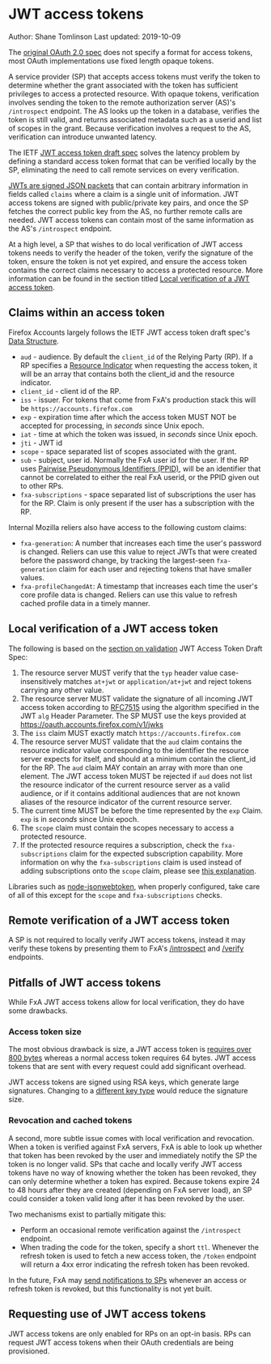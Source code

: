 # JWT access tokens

Author: Shane Tomlinson
Last updated: 2019-10-09

The [original OAuth 2.0 spec][#ietf-oauth-spec] does not specify a
format for access tokens, most OAuth implementations use fixed length opaque tokens.

A service provider (SP) that accepts access tokens must verify the token to determine
whether the grant associated with the token has sufficient privileges to access a
protected resource. With opaque tokens, verification involves sending the token to
the remote authorization server (AS)'s `/introspect` endpoint. The AS looks up the
token in a database, verifies the token is still valid, and returns associated
metadata such as a userid and list of scopes in the grant. Because verification
involves a request to the AS, verification can introduce unwanted latency.

The IETF [JWT access token draft spec][#ietf-jwt-access-token-draft-spec]
solves the latency problem by defining a standard access token format that can be verified
locally by the SP, eliminating the need to call remote services on every verification.

[JWTs are signed JSON packets][#ietf-jwt-spec] that can contain
arbitrary information in fields called `claims` where a claim is a single unit of
information. JWT access tokens are signed with public/private key pairs, and once the
SP fetches the correct public key from the AS, no further remote calls are needed.
JWT access tokens can contain most of the same information as the AS's `/introspect`
endpoint.

At a high level, a SP that wishes to do local verification of JWT access tokens needs
to verify the header of the token, verify the signature of the token, ensure the token
is not yet expired, and ensure the access token contains the correct claims necessary
to access a protected resource. More information can be found in the section titled
[Local verification of a JWT access token](#local-verification-of-a-jwt-access-token).

## Claims within an access token

Firefox Accounts largely follows the IETF JWT access token draft spec's
[Data Structure][#ietf-jwt-access-token-draft-spec-structure].

- `aud` - audience. By default the `client_id` of the Relying Party (RP). If a RP specifies
  a [Resource Indicator][#ietf-resource-indicator-draft-spec] when requesting the access token, it will be an array that contains both the client_id and the resource indicator.
- `client_id` - client id of the RP.
- `iss` - issuer. For tokens that come from FxA's production stack this will be `https://accounts.firefox.com`
- `exp` - expiration time after which the access token MUST NOT be accepted for processing, in _seconds_ since Unix epoch.
- `iat` - time at which the token was issued, in _seconds_ since Unix epoch.
- `jti` - JWT id
- `scope` - space separated list of scopes associated with the grant.
- `sub` - subject, user id. Normally the FxA user id for the user. If the RP uses [Pairwise Pseudonymous Identifiers (PPID)][#ppid-doc], will be an identifier that cannot be correlated to either the real FxA userid, or the PPID given out to other RPs.
- `fxa-subscriptions` - space separated list of subscriptions the user has for the RP. Claim is only present if the user has a subscription with the RP.

Internal Mozilla reliers also have access to the following custom claims:

- `fxa-generation`: A number that increases each time the user's password is changed.
  Reliers can use this value to reject JWTs that were created before the password change,
  by tracking the largest-seen `fxa-generation` claim for each user and rejecting tokens
  that have smaller values.
- `fxa-profileChangedAt`: A timestamp that increases each time the user's core profile data
  is changed. Reliers can use this value to refresh cached profile data in a timely manner.

## Local verification of a JWT access token

The following is based on the [section on validation][#ietf-jwt-access-token-draft-spec-validation] JWT Access Token Draft Spec:

1.  The resource server MUST verify that the `typ` header value case-insensitively
    matches `at+jwt` or `application/at+jwt` and reject tokens carrying any other value.
2.  The resource server MUST validate the signature of all incoming
    JWT access token according to [RFC7515][#ietf-jws-spec] using the algorithm
    specified in the JWT `alg` Header Parameter. The SP MUST use the keys provided
    at https://oauth.accounts.firefox.com/v1/jwks
3.  The `iss` claim MUST exactly match `https://accounts.firefox.com`
4.  The resource server MUST validate that the `aud` claim contains the
    resource indicator value corresponding to the identifier the
    resource server expects for itself, and should at a minimum contain
    the client_id for the RP. The `aud` claim MAY contain an
    array with more than one element. The JWT access token MUST be
    rejected if `aud` does not list the resource indicator of the
    current resource server as a valid audience, or if it contains
    additional audiences that are not known aliases of the resource
    indicator of the current resource server.
5.  The current time MUST be before the time represented by the `exp`
    Claim. `exp` is in _seconds_ since Unix epoch.
6.  The `scope` claim must contain the scopes necessary to access a protected resource.
7.  If the protected resource requires a subscription, check the `fxa-subscriptions` claim
    for the expected subscription capability. More information on why the `fxa-subscriptions`
    claim is used instead of adding subscriptions onto the `scope` claim, please see
    [this explanation][#why-fxa-subscriptions-claim].

Libraries such as [node-jsonwebtoken][#node-jsonwebtoken], when properly configured, take
care of all of this except for the `scope` and `fxa-subscriptions` checks.

## Remote verification of a JWT access token

A SP is not required to locally verify JWT access tokens, instead it may verify
these tokens by presenting them to FxA's [/introspect][#fxa-introspect-endpoint-api-docs]
and [/verify][#fxa-verify-endpoint-api-docs] endpoints.

## Pitfalls of JWT access tokens

While FxA JWT access tokens allow for local verification, they do have some drawbacks.

### Access token size

The most obvious drawback is size, a JWT access token is [requires over 800 bytes][#github-jwt-token-size]
whereas a normal access token requires 64 bytes. JWT access tokens that are
sent with every request could add significant overhead.

JWT access tokens are signed using RSA keys, which generate large signatures. Changing
to a [different key type][#github-es256-signing-key] would reduce the signature size.

### Revocation and cached tokens

A second, more subtle issue comes with local verification and revocation. When a
token is verified against FxA servers, FxA is able to look up whether that token has
been revoked by the user and immediately notify the SP the token is no longer valid.
SPs that cache and locally verify JWT access tokens have no way of knowing whether
the token has been revoked, they can only determine whether a token has expired.
Because tokens expire 24 to 48 hours after they are created (depending on FxA server load),
an SP could consider a token valid long after it has been revoked by the user.

Two mechanisms exist to partially mitigate this:

- Perform an occasional remote verification against the `/introspect` endpoint.
- When trading the code for the token, specify a short `ttl`. Whenever the refresh token
  is used to fetch a new access token, the `/token` endpoint will return a 4xx error indicating
  the refresh token has been revoked.

In the future, FxA may [send notifications to SPs][#notify-sp-on-token-revocation] whenever
an access or refresh token is revoked, but this functionality is not yet built.

## Requesting use of JWT access tokens

JWT access tokens are only enabled for RPs on an opt-in basis. RPs can request JWT access
tokens when their OAuth credentials are being provisioned.

[#ietf-oauth-spec]: https://tools.ietf.org/html/rfc6749
[#ietf-jwt-access-token-draft-spec]: https://tools.ietf.org/html/draft-ietf-oauth-access-token-jwt#section-3
[#ietf-jwt-access-token-draft-spec-structure]: https://tools.ietf.org/html/draft-ietf-oauth-access-token-jwt#section-2.2
[#ietf-jwt-access-token-draft-spec-validation]: https://tools.ietf.org/html/draft-ietf-oauth-access-token-jwt#section-4
[#ietf-jws-spec]: https://tools.ietf.org/html/rfc7515
[#ietf-jwt-spec]: https://tools.ietf.org/html/rfc7519
[#ietf-resource-indicator-draft-spec]: https://tools.ietf.org/html/draft-ietf-oauth-resource-indicators-08
[#ppid-doc]: https://github.com/mozilla/fxa/blob/main/packages/fxa-auth-server/docs/oauth/pairwise-pseudonymous-identifiers.md
[#why-fxa-subscriptions-claim]: https://github.com/mozilla/fxa/blob/main/docs/adr/0007-subscription-claim-jwt-access-token.md
[#fxa-introspect-endpoint-api-docs]: https://github.com/mozilla/fxa/blob/main/packages/fxa-auth-server/docs/oauth/api.md#post-v1introspect
[#fxa-verify-endpoint-api-docs]: https://github.com/mozilla/fxa/blob/main/packages/fxa-auth-server/docs/oauth/api.md#post-v1verify
[#node-jsonwebtoken]: https://github.com/auth0/node-jsonwebtoken/
[#notify-sp-on-token-revocation]: https://github.com/mozilla/fxa/issues/2246
[#github-jwt-token-size]: https://github.com/mozilla/fxa/issues/1797
[#github-es256-signing-key]: https://github.com/mozilla/fxa/pull/1918
